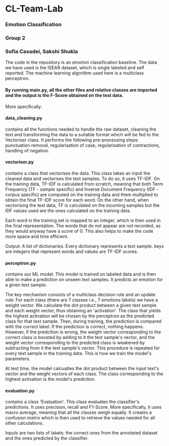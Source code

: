 # CL-Team-Lab

### Emotion Classification
### Group 2
### Sofia Casadei, Sakshi Shukla


The code in the repository is an emotion classification baseline.
The data we have used is the ISEAR dataset, which is single labeled and self reported.
The machine learning algorithm used here is a multiclass perceptron.

#### By running main.py, all the other files and relative classes are imported and the output is the F-Score obtained on the test data.

More specifically:

#### data_cleaning.py
contains all the functions needed to handle the raw dataset, 
cleaning the text and transforming the data to a suitable format which will be fed to the Vectoriser class.
It performs the following pre-processing steps: 
punctuation removal, regularisation of case, regularisation of contractions, handling of negation.

#### vectoriser.py
contains a class that vectorises the data.
This class takes an input the cleaned data and vectorises the text
samples. To do so, it uses TF-IDF. On the training data, TF-IDF is
calculated from scratch, meaning that both Term Frequency (TF - sample
specific) and Inverse Document Frequency (IDF - corpus specific) are
computed on the training data and them multiplied to obtain the final
TF-IDF score for each word. On the other hand, when vectorising the
test data, TF is calculated on the incoming samples but the IDF values
used are the ones calculated on the training data.

Each word in the training set is mapped to an integer, which is then
used in the final representation. The words that do not appear are not
recorded, as they would anyway have a score of 0. This also helps to
make the code more space and time efficient.

Output:     A list of dictionaries. Every dictionary represents a text
            sample. keys are integers that represent words and values
            are TF-IDF scores.
           
#### perceptron.py
contains our ML model.
This model is trained on labeled data and is then able to make a prediction
on unseen text samples. It predicts an emotion for a given text sample.

The key mechanism consists of a multiclass decision rule and an update rule:
For each class (there are 7 classes i.e., 7 emotions labels) we have a
weight vector. We calculate the dot product between a given text sample and
each weight vector, thus obtaining an 'activation'. The class that yields
the highest activation will be chosen by the perceptron as the predicted
class for that text sample.
Then, during training, the prediction is compared with the correct label.
If the prediction is correct, nothing happens. However, if the predcition
is wrong, the weight vector corresponding to the correct class is boosted
by adding to it the text sample's vector, and the weight vector
corresponding to the predicted class is weakened by subtracting from it
the text sample's vector. This procedure is repeated for every text sample
in the training data. This is how we train the model's parameters.

At test time, the model calcualtes the dot product between the input text's
vector and the weight vectors of each class. The class corresponding to the
highest activation is the model's prediction.

#### evaluation.py
contains a class 'Evaluation'.
This class evaluates the classifier's predicitons. It uses precision,
recall and F1-Score. More specifically, it uses macro average,
meaning that all the classes weigh equally. It creates a confusion matrix
which is then used to retrieve the values needed for all other calculations.

Inputs are two lists of labels: the correct ones from the annotated
dataset and the ones predicted by the classifier.
